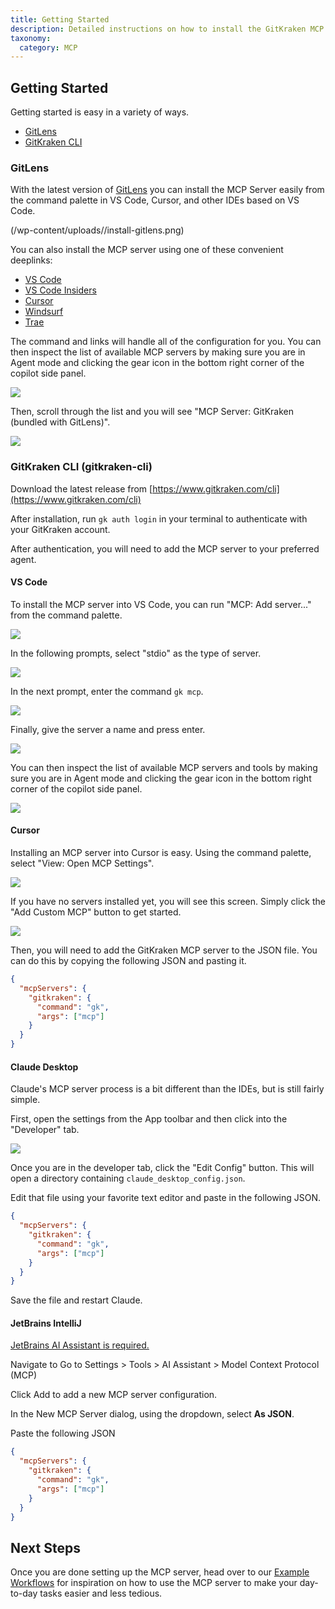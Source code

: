 ```yaml
---
title: Getting Started
description: Detailed instructions on how to install the GitKraken MCP Server in various IDEs and editors.
taxonomy:
  category: MCP
---
```


## Getting Started

Getting started is easy in a variety of ways.

- [GitLens](#gitlens)
- [GitKraken CLI](#gitkraken-cli)

### GitLens

With the latest version of [GitLens](https://www.gitkraken.com/gitlens) you can install the MCP Server easily from the command palette in VS Code, Cursor, and other IDEs based on VS Code.

(/wp-content/uploads//install-gitlens.png)

You can also install the MCP server using one of these convenient deeplinks:

- [VS Code](https://gitkraken.dev/deeplink?product=gitlens&path=/link/command/install-mcp&ide=vscode)
- [VS Code Insiders](https://gitkraken.dev/deeplink?product=gitlens&path=/link/command/install-mcp&ide=vscode-insiders)
- [Cursor](https://gitkraken.dev/deeplink?product=gitlens&path=/link/command/install-mcp&ide=cursor)
- [Windsurf](https://gitkraken.dev/deeplink?product=gitlens&path=/link/command/install-mcp&ide=windsurf)
- [Trae](https://gitkraken.dev/deeplink?product=gitlens&path=/link/command/install-mcp&ide=trae)

The command and links will handle all of the configuration for you. You can then inspect the list of available MCP servers by making sure you are in Agent mode and clicking the gear icon in the bottom right corner of the copilot side panel.

<img src="/wp-content/uploads/copilot-prompt.png" class="help-center-img img-bordered">

Then, scroll through the list and you will see "MCP Server: GitKraken (bundled with GitLens)".

<img src="/wp-content/uploads/gitlens-bundled-tool.png" class="help-center-img img-bordered">

### GitKraken CLI (gitkraken-cli)

Download the latest release from [https://www.gitkraken.com/cli](https://www.gitkraken.com/cli)

After installation, run `gk auth login` in your terminal to authenticate with your GitKraken account.

After authentication, you will need to add the MCP server to your preferred agent.

#### VS Code

To install the MCP server into VS Code, you can run "MCP: Add server..." from the command palette.

<img src="/wp-content/uploads/vscode-add-server.png" class="help-center-img img-bordered">

In the following prompts, select "stdio" as the type of server.

<img src="/wp-content/uploads/vscode-stdio.png" class="help-center-img img-bordered">

In the next prompt, enter the command `gk mcp`.

<img src="/wp-content/uploads/vscode-stdio-command.png" class="help-center-img img-bordered">

Finally, give the server a name and press enter.

<img src="/wp-content/uploads/vscode-stdio-name.png" class="help-center-img img-bordered">

You can then inspect the list of available MCP servers and tools by making sure you are in Agent mode and clicking the gear icon in the bottom right corner of the copilot side panel.

<img src="/wp-content/uploads/copilot-prompt.png" class="help-center-img img-bordered">

#### Cursor

Installing an MCP server into Cursor is easy. Using the command palette, select "View: Open MCP Settings".

<img src="/wp-content/uploads/cursor-mcp-settings.png" class="help-center-img img-bordered">

If you have no servers installed yet, you will see this screen. Simply click the "Add Custom MCP" button to get started.

<img src="/wp-content/uploads/cursor-mcp-add.png" class="help-center-img img-bordered">

Then, you will need to add the GitKraken MCP server to the JSON file. You can do this by copying the following JSON and pasting it.

```json
{
  "mcpServers": {
    "gitkraken": {
      "command": "gk",
      "args": ["mcp"]
    }
  }
}
```

#### Claude Desktop

Claude's MCP server process is a bit different than the IDEs, but is still fairly simple.

First, open the settings from the App toolbar and then click into the "Developer" tab.

<img src="/wp-content/uploads/claude-settings.png" class="help-center-img img-bordered">

Once you are in the developer tab, click the "Edit Config" button. This will open a directory containing `claude_desktop_config.json`.

Edit that file using your favorite text editor and paste in the following JSON.

```json
{
  "mcpServers": {
    "gitkraken": {
      "command": "gk",
      "args": ["mcp"]
    }
  }
}
```

Save the file and restart Claude.

#### JetBrains IntelliJ

[JetBrains AI Assistant is required.](https://www.jetbrains.com/ai-assistant/)

Navigate to Go to Settings > Tools > AI Assistant > Model Context Protocol (MCP)

Click Add to add a new MCP server configuration.

In the New MCP Server dialog, using the dropdown, select **As JSON**.

Paste the following JSON

```json
{
  "mcpServers": {
    "gitkraken": {
      "command": "gk",
      "args": ["mcp"]
    }
  }
}
```

## Next Steps

Once you are done setting up the MCP server, head over to our [Example Workflows](/mcp/MCP-example-workflows) for inspiration on how to use the MCP server to make your day-to-day tasks easier and less tedious.
